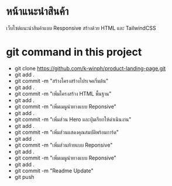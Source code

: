 # หน้าแนะนําสินค้า
เว็บไซต์แนะนําสินค้าแบบ Responsive สร้างด้วย HTML และ TailwindCSS

# git command in this project
- git clone https://github.com/k-winph/product-landing-page.git
- git add .
- git commit -m "สร้างโครงสร้างโปรเจคเริ่มต้น"
- git add .
- git commit -m "เพิ่มโครงสร้าง HTML พื้นฐาน"
- git add .
- git commit -m "เพิ่มเมนูนำทางแบบ Reponsive"
- git add .
- git commit -m "เพิ่มส่วน Hero และปุ่มเรียกให้ดำเนินงาน"
- git add .
- git commit -m "เพิ่มส่วนแสดงคุณสมบัติพร้อมการ์ด"
- git add .
- git commit -m "เพิ่มส่วนท้ายแบบ Reponsive"
- git add .
- git commit -m "เพิ่มเมนูนำทางแบบ Reponsive"
- git add .
- git commit -m "Readme Update"
- git push